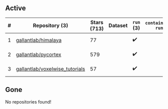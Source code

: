 ## Active
| # | Repository (3) | Stars (713) | Dataset | `run` (3) | `containers-run` | Last Modified |
| --- | --- | --- | --- | --- | --- | --- |
| 1 | [gallantlab/himalaya](https://github.com/gallantlab/himalaya) | 77 |  | :heavy_check_mark: |  | 2024-09-02 18:39:59+00:00 |
| 2 | [gallantlab/pycortex](https://github.com/gallantlab/pycortex) | 579 |  | :heavy_check_mark: |  | 2024-09-03 18:16:57+00:00 |
| 3 | [gallantlab/voxelwise_tutorials](https://github.com/gallantlab/voxelwise_tutorials) | 57 |  | :heavy_check_mark: |  | 2024-08-13 22:06:57+00:00 |

## Gone
No repositories found!
